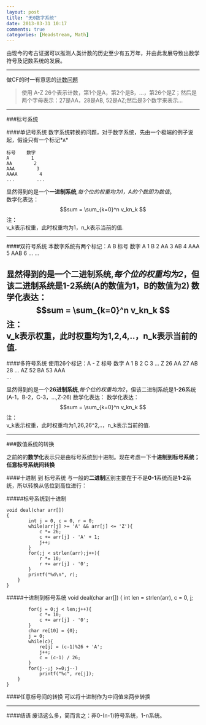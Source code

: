 ```yaml
---
layout: post
title: "无0数字系统"
date: 2013-03-31 10:17
comments: true
categories: [Headstream, Math]
---
```

由现今的考古证据可以推测人类计数的历史至少有五万年，并由此发展导致出数学符号及记数系统的发展。

---
做CF的时一有意思的[计数问题](http://codeforces.com/problemset/problem/1/B)
>使用 A-Z 26个表示计数，第1个是A，第2个是B，...，第26个是Z；然后是两个字母表示：27是AA，28是AB, 52是AZ;然后是3个数字来表示...


---

###标号系统

####单记号系统
数字系统转换的问题，对于数字系统，先由一个极端的例子说起，假设只有一个标记*`A`*

    标号    数字
    A        1
    AA        2
    AAA        3
    AAAA        4
    ...        ...

显然得到的是一个**一进制系统**,*每个位的权重均为1，A的个数即为数值*。  
数学化表达：
    $$sum = \sum_{k=0}^n v_kn_k $$
注：    
    v_k表示权重，此时权重均为1，n_k表示当前的值.

---

####双符号系统
    本数字系统有两个标记：A B
    标号    数字
    A        1
    B        2
    AA        3
    AB        4
    AAA        5
    AAB        6
    ...        ...
    
显然得到的是一个**二进制系统**,*每个位的权重均为2*，但该二进制系统是**1-2**系统(A的数值为1，B的数值为2)
数学化表达：
    $$sum = \sum_{k=0}^n v_kn_k $$
注：    
    v_k表示权重，此时权重均为1,2,4,..，n_k表示当前的值.
---

####多符号系统
    使用26个标记：A - Z 
    标号    数字
    A        1
    B        2
    C        3
    ...
    Z        26
    AA        27
    AB        28
    ...
    AZ        52
    BA        53
    AAA        
    ...

显然得到的是一个**26进制系统**,*每个位的权重均为2*，但该二进制系统是**1-26**系统(A-1，B-2，C-3，...,Z-26)
数学化表达：
数学化表达：
    $$sum = \sum_{k=0}^n v_kn_k $$
注：    
    v_k表示权重，此时权重均为1,26,26^2,..，n_k表示当前的值.
    
---

###数值系统的转换

之前的的**数学化**表示只是由标号系统到十进制。现在考虑一下**十进制到标号系统；任意标号系统间转换**

####十进制 到 标号系统
与一般的**二进制**区别主要在于不是**0-1**系统而是**1-2**系统，所以转换从低位到高位进行：

#####标号系统到十进制

    void deal(char arr[])
    {
            int j = 0, c = 0, r = 0;
            while(arr[j] >= 'A' && arr[j] <= 'Z'){
                c *= 26;
                c += arr[j] - 'A' + 1;
                j++;
            }
            for(;j < strlen(arr);j++){
                r *= 10;
                r += arr[j] - '0';
            } 
            printf("%d\n", r);
        }
    }

#####十进制到标号系统
    void deal(char arr[])
    {
        int len = strlen(arr), c = 0, j;

            for(j = 0;j < len;j++){
                c *= 10;
                c += arr[j] - '0';
            } 
            char re[10] = {0};
            j = 0;
            while(c){
                re[j] = (c-1)%26 + 'A';    
                j++;
                c = (c-1) / 26;    
            }
            for(j--;j >=0;j--)
                printf("%c", re[j]);
        }
    }

####任意标号间的转换
可以将十进制作为中间值来两步转换

---

####结语
废话这么多，简而言之：非0-(n-1)符号系统，1-n系统。
    
